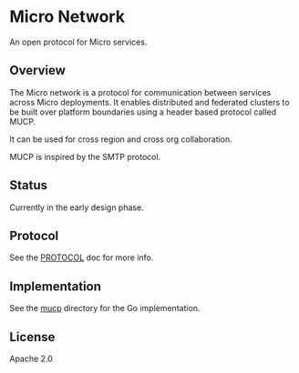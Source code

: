 # Micro Network

An open protocol for Micro services.

## Overview

The Micro network is a protocol for communication between services across Micro deployments. 
It enables distributed and federated clusters to be built over platform boundaries using 
a header based protocol called MUCP. 

It can be used for cross region and cross org collaboration. 

MUCP is inspired by the SMTP protocol.

## Status

Currently in the early design phase.

## Protocol

See the [PROTOCOL](PROTOCOL.md) doc for more info.

## Implementation

See the [mucp](mucp) directory for the Go implementation.

## License

Apache 2.0
